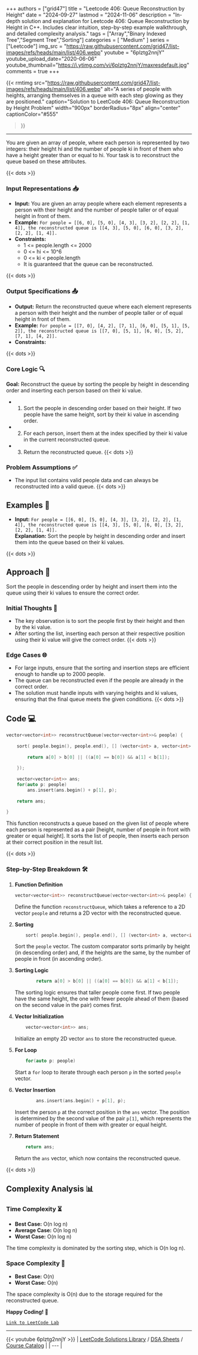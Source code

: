 
+++
authors = ["grid47"]
title = "Leetcode 406: Queue Reconstruction by Height"
date = "2024-09-27"
lastmod = "2024-11-06"
description = "In-depth solution and explanation for Leetcode 406: Queue Reconstruction by Height in C++. Includes clear intuition, step-by-step example walkthrough, and detailed complexity analysis."
tags = ["Array","Binary Indexed Tree","Segment Tree","Sorting"]
categories = [
    "Medium"
]
series = ["Leetcode"]
img_src = "https://raw.githubusercontent.com/grid47/list-images/refs/heads/main/list/406.webp"
youtube = "6plztg2nnjY"
youtube_upload_date="2020-06-06"
youtube_thumbnail="https://i.ytimg.com/vi/6plztg2nnjY/maxresdefault.jpg"
comments = true
+++


{{< rmtimg 
    src="https://raw.githubusercontent.com/grid47/list-images/refs/heads/main/list/406.webp" 
    alt="A series of people with heights, arranging themselves in a queue with each step glowing as they are positioned."
    caption="Solution to LeetCode 406: Queue Reconstruction by Height Problem"
    width="900px"
    borderRadius="8px"
    align="center" 
    captionColor="#555"
>}}
---
You are given an array of people, where each person is represented by two integers: their height hi and the number of people ki in front of them who have a height greater than or equal to hi. Your task is to reconstruct the queue based on these attributes.
<!--more-->
{{< dots >}}
### Input Representations 📥
- **Input:** You are given an array people where each element represents a person with their height and the number of people taller or of equal height in front of them.
- **Example:** `For people = [[6, 0], [5, 0], [4, 3], [3, 2], [2, 2], [1, 4]], the reconstructed queue is [[4, 3], [5, 0], [6, 0], [3, 2], [2, 2], [1, 4]].`
- **Constraints:**
	- 1 <= people.length <= 2000
	- 0 <= hi <= 10^6
	- 0 <= ki < people.length
	- It is guaranteed that the queue can be reconstructed.

{{< dots >}}
### Output Specifications 📤
- **Output:** Return the reconstructed queue where each element represents a person with their height and the number of people taller or of equal height in front of them.
- **Example:** `For people = [[7, 0], [4, 2], [7, 1], [6, 0], [5, 1], [5, 2]], the reconstructed queue is [[7, 0], [5, 1], [6, 0], [5, 2], [7, 1], [4, 2]].`
- **Constraints:**

{{< dots >}}
### Core Logic 🔍
**Goal:** Reconstruct the queue by sorting the people by height in descending order and inserting each person based on their ki value.

- 1. Sort the people in descending order based on their height. If two people have the same height, sort by their ki value in ascending order.
- 2. For each person, insert them at the index specified by their ki value in the current reconstructed queue.
- 3. Return the reconstructed queue.
{{< dots >}}
### Problem Assumptions ✅
- The input list contains valid people data and can always be reconstructed into a valid queue.
{{< dots >}}
## Examples 🧩
- **Input:** `For people = [[6, 0], [5, 0], [4, 3], [3, 2], [2, 2], [1, 4]], the reconstructed queue is [[4, 3], [5, 0], [6, 0], [3, 2], [2, 2], [1, 4]].`  \
  **Explanation:** Sort the people by height in descending order and insert them into the queue based on their ki values.

{{< dots >}}
## Approach 🚀
Sort the people in descending order by height and insert them into the queue using their ki values to ensure the correct order.

### Initial Thoughts 💭
- The key observation is to sort the people first by their height and then by the ki value.
- After sorting the list, inserting each person at their respective position using their ki value will give the correct order.
{{< dots >}}
### Edge Cases 🌐
- For large inputs, ensure that the sorting and insertion steps are efficient enough to handle up to 2000 people.
- The queue can be reconstructed even if the people are already in the correct order.
- The solution must handle inputs with varying heights and ki values, ensuring that the final queue meets the given conditions.
{{< dots >}}
## Code 💻
```cpp
vector<vector<int>> reconstructQueue(vector<vector<int>>& people) {
    
    sort( people.begin(), people.end(), [] (vector<int> a, vector<int> b) {
        
        return a[0] > b[0] || ((a[0] == b[0]) && a[1] < b[1]);
        
    });
    
    vector<vector<int>> ans;
    for(auto p: people) 
        ans.insert(ans.begin() + p[1], p);
    
    return ans;
    
}
```

This function reconstructs a queue based on the given list of people where each person is represented as a pair [height, number of people in front with greater or equal height]. It sorts the list of people, then inserts each person at their correct position in the result list.

{{< dots >}}
### Step-by-Step Breakdown 🛠️
1. **Function Definition**
	```cpp
	vector<vector<int>> reconstructQueue(vector<vector<int>>& people) {
	```
	Define the function `reconstructQueue`, which takes a reference to a 2D vector `people` and returns a 2D vector with the reconstructed queue.

2. **Sorting**
	```cpp
	    sort( people.begin(), people.end(), [] (vector<int> a, vector<int> b) {
	```
	Sort the `people` vector. The custom comparator sorts primarily by height (in descending order) and, if the heights are the same, by the number of people in front (in ascending order).

3. **Sorting Logic**
	```cpp
	        return a[0] > b[0] || ((a[0] == b[0]) && a[1] < b[1]);
	```
	The sorting logic ensures that taller people come first. If two people have the same height, the one with fewer people ahead of them (based on the second value in the pair) comes first.

4. **Vector Initialization**
	```cpp
	    vector<vector<int>> ans;
	```
	Initialize an empty 2D vector `ans` to store the reconstructed queue.

5. **For Loop**
	```cpp
	    for(auto p: people) 
	```
	Start a `for` loop to iterate through each person `p` in the sorted `people` vector.

6. **Vector Insertion**
	```cpp
	        ans.insert(ans.begin() + p[1], p);
	```
	Insert the person `p` at the correct position in the `ans` vector. The position is determined by the second value of the pair `p[1]`, which represents the number of people in front of them with greater or equal height.

7. **Return Statement**
	```cpp
	    return ans;
	```
	Return the `ans` vector, which now contains the reconstructed queue.

{{< dots >}}
## Complexity Analysis 📊
### Time Complexity ⏳
- **Best Case:** O(n log n)
- **Average Case:** O(n log n)
- **Worst Case:** O(n log n)

The time complexity is dominated by the sorting step, which is O(n log n).

### Space Complexity 💾
- **Best Case:** O(n)
- **Worst Case:** O(n)

The space complexity is O(n) due to the storage required for the reconstructed queue.

**Happy Coding! 🎉**


[`Link to LeetCode Lab`](https://leetcode.com/problems/queue-reconstruction-by-height/description/)

---
{{< youtube 6plztg2nnjY >}}
| [LeetCode Solutions Library](https://grid47.xyz/leetcode/) / [DSA Sheets](https://grid47.xyz/sheets/) / [Course Catalog](https://grid47.xyz/courses/) |
| --- |
